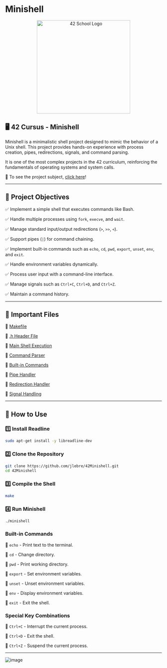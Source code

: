 # Minishell

<p align="center">
  <img src="https://user-images.githubusercontent.com/94384240/171533800-b1fa7318-f18e-44ba-a03f-69bb45900098.jpeg" alt="42 School Logo" width="300">
</p>

## 🖥️ 42 Cursus - Minishell

Minishell is a minimalistic shell project designed to mimic the behavior of a Unix shell. This project provides hands-on experience with process creation, pipes, redirections, signals, and command parsing.

It is one of the most complex projects in the 42 curriculum, reinforcing the fundamentals of operating systems and system calls.

📜 To see the project subject, [click here](https://github.com/jlebre/42Minishell/blob/main/minishell.pdf)!

---

## 📌 Project Objectives

✅ Implement a simple shell that executes commands like Bash.

✅ Handle multiple processes using `fork`, `execve`, and `wait`.

✅ Manage standard input/output redirections (`>`, `>>`, `<`).

✅ Support pipes (`|`) for command chaining.

✅ Implement built-in commands such as `echo`, `cd`, `pwd`, `export`, `unset`, `env`, and `exit`.

✅ Handle environment variables dynamically.

✅ Process user input with a command-line interface.

✅ Manage signals such as `Ctrl+C`, `Ctrl+D`, and `Ctrl+Z`.

✅ Maintain a command history.

---

## 📂 Important Files

🔹 [Makefile](https://github.com/jlebre/42Minishell/blob/main/Makefile)

🔹 [.h Header File](https://github.com/jlebre/42Minishell/blob/main/minishell.h)

🔹 [Main Shell Execution](https://github.com/jlebre/42Minishell/blob/main/srcs/main.c)

🔹 [Command Parser](https://github.com/jlebre/42Minishell/blob/main/parser)

🔹 [Built-in Commands](https://github.com/jlebre/42Minishell/blob/main/commands)

🔹 [Pipe Handler](https://github.com/jlebre/42Minishell/blob/main/pipes)

🔹 [Redirection Handler](https://github.com/jlebre/42Minishell/blob/main/redirections)

🔹 [Signal Handling](https://github.com/jlebre/42Minishell/blob/main/srcs/signals.c)

---

## 🚀 How to Use

### 1️⃣ Install Readline
```bash
sudo apt-get install -y libreadline-dev
```

### 2️⃣ Clone the Repository
```bash
git clone https://github.com/jlebre/42Minishell.git
cd 42Minishell
```

### 3️⃣ Compile the Shell
```bash
make
```

### 4️⃣ Run Minishell
```bash
./minishell
```

### Built-in Commands

🔹 `echo` - Print text to the terminal.

🔹 `cd` - Change directory.

🔹 `pwd` - Print working directory.

🔹 `export` - Set environment variables.

🔹 `unset` - Unset environment variables.

🔹 `env` - Display environment variables.

🔹 `exit` - Exit the shell.

### Special Key Combinations

🔹 `Ctrl+C` - Interrupt the current process.

🔹 `Ctrl+D` - Exit the shell.

🔹 `Ctrl+Z` - Suspend the current process.

---

![image](https://github.com/user-attachments/assets/e16df062-33bb-46b8-b261-1e201aed50e7)

